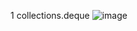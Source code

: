 1 collections.deque
![image](https://user-images.githubusercontent.com/28584407/149652601-2548ab09-6a5e-4452-8967-b24013a58a21.png)
